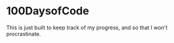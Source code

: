 # 100DaysofCode
This is just built to keep track of my progress, and so that I won't procrastinate.
